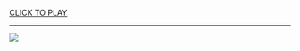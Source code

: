 
<a href="https://premium76.site?title=google_games_snake_doodle&ref=12M">CLICK TO PLAY</a></h3>
<hr>

<a href="https://premium76.site?title=google_games_snake_doodle&ref=12M"><img src="https://clearcache.store/games.png"></a>


